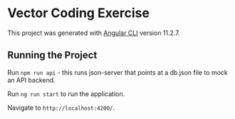 # Vector Coding Exercise

This project was generated with [Angular CLI](https://github.com/angular/angular-cli) version 11.2.7.

## Running the Project

Run `npm run api` - this runs json-server that points at a db.json file to mock an API backend.

Run `ng run start` to run the application. 

Navigate to `http://localhost:4200/`. 


